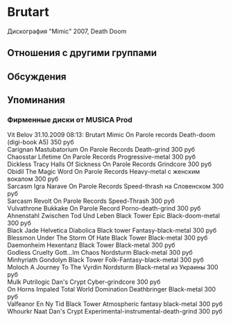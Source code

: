 # Brutart

Дискография
"Mimic" 2007, Death Doom

## Отношения с другими группами


## Обсуждения


## Упоминания

### Фирменные диски от MUSICA Prod

Vit Belov 31.10.2009 08:13:
Brutart	Mimic	On Parole records	Death-doom (digi-book A5)	350 руб<BR>Carignan	Mastubatorium	On Parole Records	Death-grind	300 руб<BR>Chaosstar	Lifetime	On Parole Records	Progressive-metal	300 руб<BR>Dickless Tracy	Halls Of Sickness	On Parole Records	Grindcore	300 руб<BR>Obidil	The Magic Word	On Parole Records	Heavy-metal с женским вокалом	300 руб<BR>Sarcasm	Igra Narave	On Parole Records	Speed-thrash на Словенском	300 руб<BR>Sarcasm	Revolt	On Parole Records	Speed-Thrash  	300 руб<BR>Vulvathrone	Bukkake	On Parole Record	Porno-death-grind	300 руб<BR>Ahnenstahl	Zwischen Tod Und Leben	Black Tower	Epic Black-doom-metal	300 руб<BR>Black Jade	Helvetica Diabolica	Black tower	Fantasy-black-metal	300 руб<BR>Blessmon	Under The Storm Of Hate	Black Tower	Black-metal	300 руб<BR>Daemonheim	Hexentanz	Black Tower	Black-metal	300 руб<BR>Godless Cruelty	Gott…Im Chaos	Nordsturm	Black-metal	300 руб<BR>Minhyriath	Gondolyn	Black Tower	Folk-Fantasy-black-metal	300 руб<BR>Moloch	A Journey To The Vyrdin	Nordsturm	Black-metal из Украины	300 руб<BR>Mulk	Putrilogic	Dan's Crypt	Cyber-grindcore	300 руб<BR>On Horns Impaled	Total World Domination	Deathbringer	Black-metal	300 руб<BR>Valfeanor	En Ny Tid	Black Tower	Atmospheric fantasy black-metal	300 руб<BR>Whourkr	Naat	Dan's Crypt	Experimental-instrumental-death-grind	300 руб<BR>

